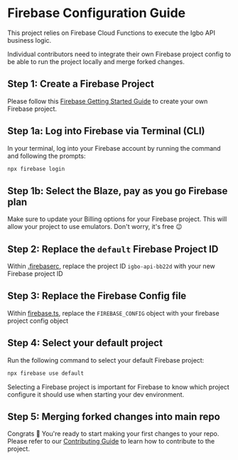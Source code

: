 # Firebase Configuration Guide

This project relies on Firebase Cloud Functions to execute the Igbo API business logic.

Individual contributors need to integrate their own Firebase project config to be able to run the project locally and merge forked changes.

## Step 1: Create a Firebase Project

Please follow this [Firebase Getting Started Guide](https://firebase.google.com/docs/web/setup) to create your own Firebase project.

## Step 1a: Log into Firebase via Terminal (CLI)

In your terminal, log into your Firebase account by running the command and following the prompts:

```bash
npx firebase login
```

## Step 1b: Select the Blaze, pay as you go Firebase plan

Make sure to update your Billing options for your Firebase project. This will allow your project to use emulators. Don't worry, it's free 😉

## Step 2: Replace the `default` Firebase Project ID

Within [.firebaserc](https://github.com/nkowaokwu/igbo_api/blob/master/.firebaserc), replace the project ID `igbo-api-bb22d` with your new Firebase project ID

## Step 3: Replace the Firebase Config file

Within [firebase.ts](https://github.com/nkowaokwu/igbo_api/blob/master/src/services/firebase.ts#L5-L13), replace the `FIREBASE_CONFIG` object with your firebase project config object

## Step 4: Select your default project

Run the following command to select your default Firebase project:

```bash
npx firebase use default
```

Selecting a Firebase project is important for Firebase to know which project configure it should use when starting your dev environment.

## Step 5: Merging forked changes into main repo

Congrats 🎉 You're ready to start making your first changes to your repo. Please refer to our [Contributing Guide](https://github.com/nkowaokwu/igbo_api/blob/master/.github/CONTRIBUTING.md) to learn how to contribute to the project.
